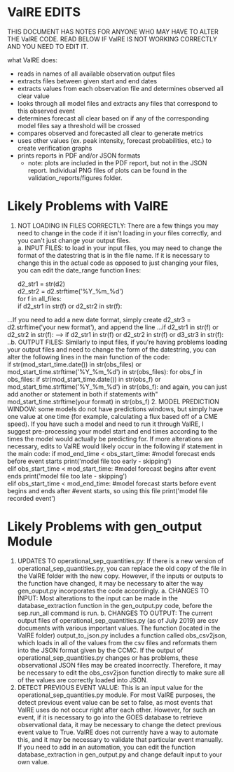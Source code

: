 
ValRE EDITS
===========

THIS DOCUMENT HAS NOTES FOR ANYONE WHO MAY HAVE TO ALTER THE ValRE CODE. READ BELOW IF ValRE
IS NOT WORKING CORRECTLY AND YOU NEED TO EDIT IT.

what ValRE does:
- reads in names of all available observation output files
- extracts files between given start and end dates
- extracts values from each observation file and determines observed all clear value
- looks through all model files and extracts any files that correspond to this observed event
- determines forecast all clear based on if any of the corresponding model files say a threshold will be crossed
- compares observed and forecasted all clear to generate metrics
- uses other values (ex. peak intensity, forecast probabilities, etc.) to create verification graphs
- prints reports in PDF and/or JSON formats
  - note: plots are included in the PDF report, but not in the JSON report. Individual PNG files of plots can be found in the
  validation_reports/figures folder.


Likely Problems with ValRE
==========================
1. NOT LOADING IN FILES CORRECTLY: There are a few things you may need to change in the code if it isn't loading in your files 
correctly, and you can't just change your output files.  
a. INPUT FILES: to load in your input files, you may need to change the format of the datestring that is in the file name. If
   it is necessary to change this in the actual code as opposed to just changing your files, you can edit the date_range function
   lines:  
     
   d2_str1 = str(d2)  
   d2_str2 = d2.strftime('%Y_%m_%d')  
   for f in all_files:  
      if d2_str1 in str(f) or d2_str2 in str(f):  
  
...If you need to add a new date format, simply create d2_str3 = d2.strftime('your new format'), and append the line
...if d2_str1 in str(f) or d2_str2 in str(f): --> if d2_str1 in str(f) or d2_str2 in str(f) or d3_str3 in str(f):
..b. OUTPUT FILES: Similarly to input files, if you're having problems loading your output files and need to change the form of the
    datestring, you can alter the following lines in the main function of the code:    
        if str(mod_start_time.date()) in str(obs_files) or mod_start_time.strftime('%Y_%m_%d') in str(obs_files):
           for obs_f in obs_files:
               if str(mod_start_time.date()) in str(obs_f) or mod_start_time.strftime('%Y_%m_%d') in str(obs_f):
     and again, you can just add another or statement in both if statements with"
          mod_start_time.strftime(your format) in str(obs_f)
2. MODEL PREDICTION WINDOW: some models do not have predictions windows, but simply have one value at one time (for example, calculating
a flux based off of a CME speed). If you have such a model and need to run it through ValRE, I suggest pre-processing your model start
and end times according to the times the model would actually be predicting for. If more alterations are necessary, edits to ValRE would 
likely occur in the following if statement in the main code:
                    if mod_end_time < obs_start_time:
                        #model forecast ends before event starts
                        print('model file too early - skipping')            
                    elif obs_start_time < mod_start_time:
                        #model forecast begins after event ends
                        print('model file too late - skipping')                
                    elif obs_start_time < mod_end_time:
                        #model forecast starts before event begins and ends after
                        #event starts, so using this file
                        print('model file recorded event')
          
          
Likely Problems with gen_output Module
======================================
1. UPDATES TO operational_sep_quantities.py: If there is a new version of operational_sep_quantities.py, you can replace the old copy of
the file in the ValRE folder with the new copy. However, if the inputs or outputs to the function have changed, it may be necessary to
alter the way gen_ouput.py incorporates the code accordingly.
    a. CHANGES TO INPUT: Most alterations to the input can be made in the database_extraction function in the gen_output.py code, before
    the sep.run_all command is run.
    b. CHANGES TO OUTPUT: The current output files of operational_sep_quantities.py (as of July 2019) are csv documents with various 
    important values. The function (located in the ValRE folder) output_to_json.py includes a function called obs_csv2json, which loads 
    in all of the values from the csv files and reformats them into the JSON format given by the CCMC. If the output of 
    operational_sep_quantities.py changes or has problems, these observational JSON files may be created incorrectly. Therefore, it may 
    be necessary to edit the obs_csv2json function directly to make sure all of the values are correctly loaded into JSON.
2. DETECT PREVIOUS EVENT VALUE: This is an input value for the operational_sep_quantities.py module. For most ValRE purposes, the detect
previous event value can be set to false, as most events that ValRE uses do not occur right after each other. However, for such an
event, if it is necessary to go into the GOES database to retrieve observational data, it may be necessary to change the detect previous
event value to True. ValRE does not currently have a way to automate this, and it may be necessary to validate that particular event
manually. If you need to add in an automation, you can edit the function database_extraction in gen_output.py and change default input to your own value.
